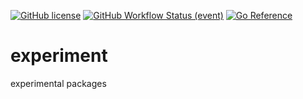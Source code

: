 [![GitHub license](https://img.shields.io/github/license/lemon-mint/experiment?style=for-the-badge)](https://github.com/lemon-mint/experiment/blob/main/LICENSE)
[![GitHub Workflow Status (event)](https://img.shields.io/github/workflow/status/lemon-mint/experiment/Go?event=push&style=for-the-badge)](https://github.com/lemon-mint/experiment/actions/workflows/go.yml)
[![Go Reference](https://img.shields.io/badge/go-reference-%23007d9c?style=for-the-badge&logo=go)](https://pkg.go.dev/github.com/lemon-mint/experiment)
# experiment
experimental packages
